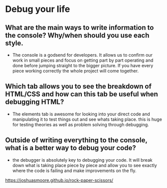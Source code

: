 # Debug your life

## What are the main ways to write information to the console? Why/when should you use each style.
* The console is a godsend for developers. It allows us to confirm our work in small pieces and focus on getting part by part operating and done before jumping straight to the bigger picture. If you have every piece working correctly the whole project will come together. 

## Which tab allows you to see the breakdown of HTML/CSS and how can this tab be useful when debugging HTML?
* The elements tab is awesome for looking into your direct code and manipulating it to test things out and see whats taking place. this is huge for testing theories as well as problem solving through debugging.

## Outside of writing everything to the console, what is a better way to debug your code?
* the debugger is absolutely key to debugging your code. It will break down what is taking place piece by piece and allow you to see exactly where the code is failing and make improvements on the fly. 

https://joshuasmoore.github.io/rock-paper-scissors/